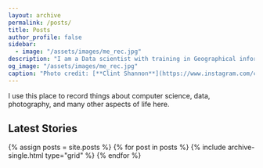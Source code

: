 ```yaml
---
layout: archive
permalink: /posts/
title: Posts
author_profile: false
sidebar:
  - image: "/assets/images/me_rec.jpg"
description: "I am a Data scientist with training in Geographical information sciences. I am always interested in machine learning algorithms and data visualization. "
og_image: "/assets/images/me_rec.jpg"
caption: "Photo credit: [**Clint Shannon**](https://www.instagram.com/clint_shannon/)"
---
```

I use this place to record things about computer science, data, photography, and many other aspects of life here. 

## Latest Stories

<div class="grid__wrapper">
  {% assign posts = site.posts %}
  {% for post in posts %}
    {% include archive-single.html type="grid" %}
  {% endfor %}
</div>
